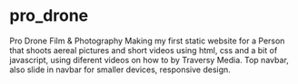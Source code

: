 # pro_drone
Pro Drone Film &amp; Photography
Making my first static website for a Person that shoots aereal pictures and short videos using html, css and a bit of javascript, using diferent videos on how to by Traversy Media.
Top navbar, also slide in navbar for smaller devices, responsive design.
